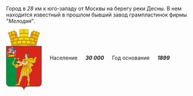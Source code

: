 <!--2021-11-01 00:28:03-->
Город в *28* км к юго-западу от Москвы на берегу реки Десны.
В нем находится известный в прошлом бывший завод грампластинок фирмы "*Мелодия*".

<img src="/posts/Места Подмосковья/im/Aprelevka.gif" align="middle" width="96px"> &emsp; 
Население &emsp; ***30 000*** &emsp;
Год основания &emsp; ***1899***